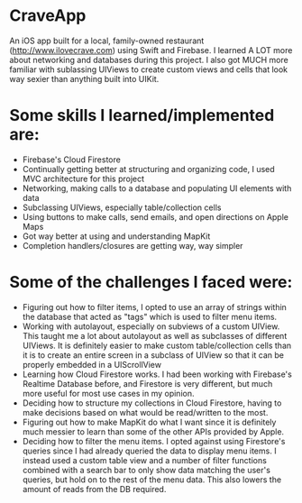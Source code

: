 # CraveApp

An iOS app built for a local, family-owned restaurant (http://www.ilovecrave.com) using Swift and Firebase. 
I learned A LOT more about networking and databases during this project. I also got MUCH more familiar with sublassing UIViews to create custom views and cells
that look way sexier than anything built into UIKit. 

# Some skills I learned/implemented are:
  - Firebase's Cloud Firestore
  - Continually getting better at structuring and organizing code, I used MVC architecture for this project
  - Networking, making calls to a database and populating UI elements with data
  - Subclassing UIViews, especially table/collection cells
  - Using buttons to make calls, send emails, and open directions on Apple Maps
  - Got way better at using and understanding MapKit
  - Completion handlers/closures are getting way, way simpler

# Some of the challenges I faced were:
 - Figuring out how to filter items, I opted to use an array of strings within the database that acted as "tags" which is used to filter menu items.
 - Working with autolayout, especially on subviews of a custom UIView. This taught me a lot about autolayout as well as subclasses of different UIViews. It
 is definitely easier to make custom table/collection cells than it is to create an entire screen in a subclass of UIView so that it can be properly
 embedded in a UIScrollView
 - Learning how Cloud Firestore works. I had been working with Firebase's Realtime Database before, and Firestore is very different, but much more useful for most
 use cases in my opinion.
 - Deciding how to structure my collections in Cloud Firestore, having to make decisions based on what would be read/written to the most.
 - Figuring out how to make MapKit do what I want since it is definitely much messier to learn than some of the other APIs provided by Apple.
 - Deciding how to filter the menu items. I opted against using Firestore's queries since I had already queried the data to display menu items.
 I instead used a custom table view and a number of filter functions combined with a search bar to only show data matching the user's queries, but hold on to
 the rest of the menu data. This also lowers the amount of reads from the DB required.

